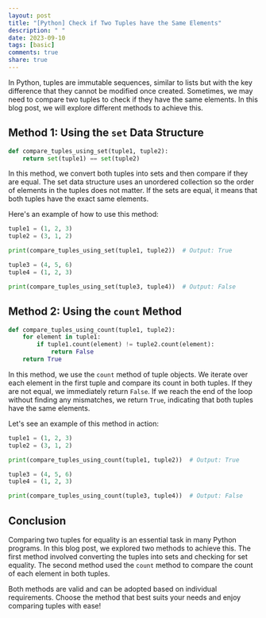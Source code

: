 ```yaml
---
layout: post
title: "[Python] Check if Two Tuples have the Same Elements"
description: " "
date: 2023-09-10
tags: [basic]
comments: true
share: true
---
```


In Python, tuples are immutable sequences, similar to lists but with the key difference that they cannot be modified once created. Sometimes, we may need to compare two tuples to check if they have the same elements. In this blog post, we will explore different methods to achieve this.

## Method 1: Using the `set` Data Structure

```python
def compare_tuples_using_set(tuple1, tuple2):
    return set(tuple1) == set(tuple2)
```

In this method, we convert both tuples into sets and then compare if they are equal. The set data structure uses an unordered collection so the order of elements in the tuples does not matter. If the sets are equal, it means that both tuples have the exact same elements.

Here's an example of how to use this method:

```python
tuple1 = (1, 2, 3)
tuple2 = (3, 1, 2)

print(compare_tuples_using_set(tuple1, tuple2))  # Output: True

tuple3 = (4, 5, 6)
tuple4 = (1, 2, 3)

print(compare_tuples_using_set(tuple3, tuple4))  # Output: False
```

## Method 2: Using the `count` Method

```python
def compare_tuples_using_count(tuple1, tuple2):
    for element in tuple1:
        if tuple1.count(element) != tuple2.count(element):
            return False
    return True
```

In this method, we use the `count` method of tuple objects. We iterate over each element in the first tuple and compare its count in both tuples. If they are not equal, we immediately return `False`. If we reach the end of the loop without finding any mismatches, we return `True`, indicating that both tuples have the same elements.

Let's see an example of this method in action:

```python
tuple1 = (1, 2, 3)
tuple2 = (3, 1, 2)

print(compare_tuples_using_count(tuple1, tuple2))  # Output: True

tuple3 = (4, 5, 6)
tuple4 = (1, 2, 3)

print(compare_tuples_using_count(tuple3, tuple4))  # Output: False
```

## Conclusion

Comparing two tuples for equality is an essential task in many Python programs. In this blog post, we explored two methods to achieve this. The first method involved converting the tuples into sets and checking for set equality. The second method used the `count` method to compare the count of each element in both tuples.

Both methods are valid and can be adopted based on individual requirements. Choose the method that best suits your needs and enjoy comparing tuples with ease!